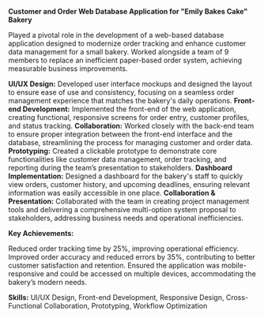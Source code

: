**Customer and Order Web Database Application for "Emily Bakes Cake" Bakery**

Played a pivotal role in the development of a web-based database application designed to modernize order tracking and enhance customer data management for a small bakery. Worked alongside a team of 9 members to replace an inefficient paper-based order system, achieving measurable business improvements.

**UI/UX Design:** Developed user interface mockups and designed the layout to ensure ease of use and consistency, focusing on a seamless order management experience that matches the bakery's daily operations.
**Front-end Development:** Implemented the front-end of the web application, creating functional, responsive screens for order entry, customer profiles, and status tracking.
**Collaboration:** Worked closely with the back-end team to ensure proper integration between the front-end interface and the database, streamlining the process for managing customer and order data.
**Prototyping:** Created a clickable prototype to demonstrate core functionalities like customer data management, order tracking, and reporting during the team’s presentation to stakeholders.
**Dashboard Implementation:** Designed a dashboard for the bakery's staff to quickly view orders, customer history, and upcoming deadlines, ensuring relevant information was easily accessible in one place.
**Collaboration & Presentation:** Collaborated with the team in creating project management tools and delivering a comprehensive multi-option system proposal to stakeholders, addressing business needs and operational inefficiencies.

**Key Achievements:** 

Reduced order tracking time by 25%, improving operational efficiency.
Improved order accuracy and reduced errors by 35%, contributing to better customer satisfaction and retention.
Ensured the application was mobile-responsive and could be accessed on multiple devices, accommodating the bakery’s modern needs.

**Skills:** UI/UX Design, Front-end Development, Responsive Design, Cross-Functional Collaboration, Prototyping, Workflow Optimization
